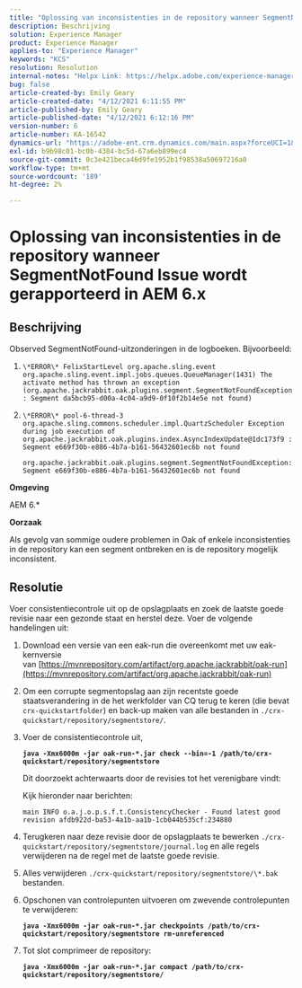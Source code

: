 ```yaml
---
title: "Oplossing van inconsistenties in de repository wanneer SegmentNotFound Issue wordt gerapporteerd in AEM 6.x"
description: Beschrijving
solution: Experience Manager
product: Experience Manager
applies-to: "Experience Manager"
keywords: "KCS"
resolution: Resolution
internal-notes: "Helpx Link: https://helpx.adobe.com/experience-manager/kb/fix-inconsistencies-in-the-repository-when-segmentnotfound-issue.html"
bug: false
article-created-by: Emily Geary
article-created-date: "4/12/2021 6:11:55 PM"
article-published-by: Emily Geary
article-published-date: "4/12/2021 6:12:16 PM"
version-number: 6
article-number: KA-16542
dynamics-url: "https://adobe-ent.crm.dynamics.com/main.aspx?forceUCI=1&pagetype=entityrecord&etn=knowledgearticle&id=18318d8e-ba9b-eb11-b1ac-000d3a3680d8"
exl-id: b9b98c01-bc0b-4384-bc5d-67a6eb899ec4
source-git-commit: 0c3e421beca46d9fe1952b1f98538a50697216a0
workflow-type: tm+mt
source-wordcount: '189'
ht-degree: 2%

---
```


# Oplossing van inconsistenties in de repository wanneer SegmentNotFound Issue wordt gerapporteerd in AEM 6.x

## Beschrijving


Observed SegmentNotFound-uitzonderingen in de logboeken. Bijvoorbeeld:

1. `\*ERROR\* FelixStartLevel org.apache.sling.event org.apache.sling.event.impl.jobs.queues.QueueManager(1431) The activate method has thrown an exception (org.apache.jackrabbit.oak.plugins.segment.SegmentNotFoundException: Segment da5bcb95-d00a-4c04-a9d9-0f10f2b14e5e not found)`
2. `\*ERROR\* pool-6-thread-3 org.apache.sling.commons.scheduler.impl.QuartzScheduler Exception during job execution of org.apache.jackrabbit.oak.plugins.index.AsyncIndexUpdate@1dc173f9 : Segment e669f30b-e886-4b7a-b161-56432601ec6b not found`

   `org.apache.jackrabbit.oak.plugins.segment.SegmentNotFoundException: Segment e669f30b-e886-4b7a-b161-56432601ec6b not found`


<b>Omgeving</b>

AEM 6.\*

<b>Oorzaak</b>

Als gevolg van sommige oudere problemen in Oak of enkele inconsistenties in de repository kan een segment ontbreken en is de repository mogelijk inconsistent.


## Resolutie


Voer consistentiecontrole uit op de opslagplaats en zoek de laatste goede revisie naar een gezonde staat en herstel deze. Voer de volgende handelingen uit:

1. Download een versie van een eak-run die overeenkomt met uw eak-kernversie van [https://mvnrepository.com/artifact/org.apache.jackrabbit/oak-run](https://mvnrepository.com/artifact/org.apache.jackrabbit/oak-run)
2. Om een corrupte segmentopslag aan zijn recentste goede staatsverandering in de het werkfolder van CQ terug te keren (die bevat `crx-quickstartfolder`) en back-up maken van alle bestanden in `./crx-quickstart/repository/segmentstore/`.
3. Voer de consistentiecontrole uit,

   <b>`java -Xmx6000m -jar oak-run-*.jar check --bin=-1 /path/to/crx-quickstart/repository/segmentstore`</b>



   Dit doorzoekt achterwaarts door de revisies tot het verenigbare vindt:



   Kijk hieronder naar berichten:

   `main INFO o.a.j.o.p.s.f.t.ConsistencyChecker - Found latest good revision afdb922d-ba53-4a1b-aa1b-1cb044b535cf:234880`


4. Terugkeren naar deze revisie door de opslagplaats te bewerken `./crx-quickstart/repository/segmentstore/journal.log` en alle regels verwijderen na de regel met de laatste goede revisie.
5. Alles verwijderen `./crx-quickstart/repository/segmentstore/\*.bak` bestanden.
6. Opschonen van controlepunten uitvoeren om zwevende controlepunten te verwijderen:

   <b>`java -Xmx6000m -jar oak-run-*.jar checkpoints /path/to/crx-quickstart/repository/segmentstore rm-unreferenced`</b>


7. Tot slot comprimeer de repository:

   <b>`java -Xmx6000m -jar oak-run-*.jar compact /path/to/crx-quickstart/repository/segmentstore/`</b>

